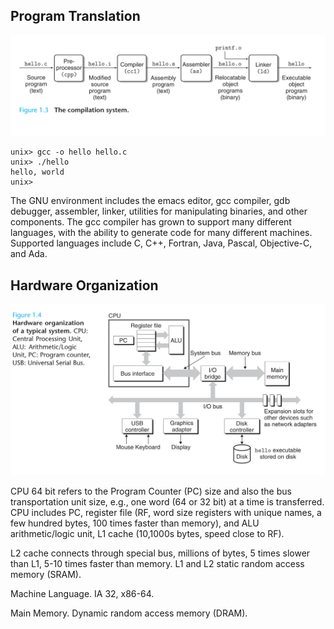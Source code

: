 ## Program Translation

![compilation system](compilation.system.png)

```shell
unix> gcc -o hello hello.c
unix> ./hello
hello, world
unix>
```
The GNU environment includes the emacs editor, gcc compiler, gdb debugger, assembler, linker, utilities for manipulating binaries, and other components. The gcc compiler has grown to support many different languages, with the ability to generate code for many different machines. Supported languages include C, C++, Fortran, Java, Pascal, Objective-C, and Ada.

## Hardware Organization

![hardware organization](hardware.organization.png)

CPU 64 bit refers to the Program Counter (PC) size and also the bus transportation unit size, e.g., one word (64 or 32 bit) at a time is transferred. CPU includes PC, register file (RF, word size registers with unique names, a few hundred bytes, 100 times faster than memory), and ALU arithmetic/logic unit, L1 cache (10,1000s bytes, speed close to RF).

L2 cache connects through special bus, millions of bytes, 5 times slower than L1, 5-10 times faster than memory. L1 and L2 static random access memory (SRAM).

Machine Language. IA 32, x86-64.

Main Memory. Dynamic random access memory (DRAM).
